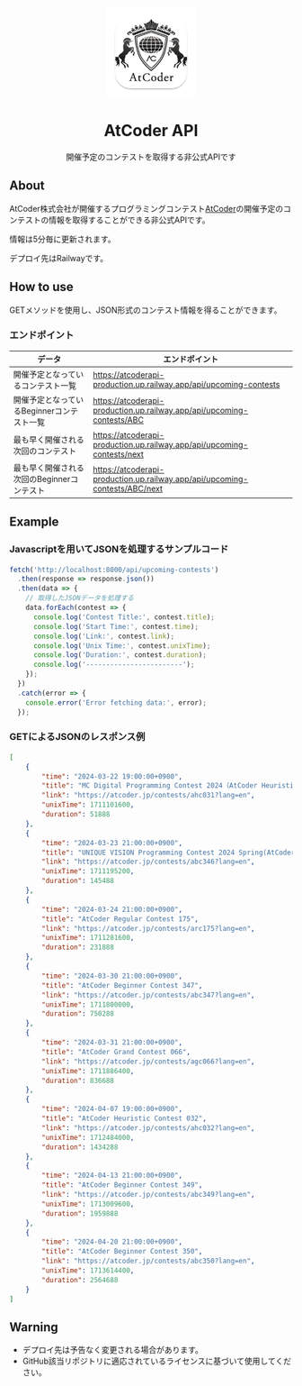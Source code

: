<p align="center">
    <img src="icon.png" height="160">
    <h1 align="center">AtCoder API</h1>
    <p align="center">開催予定のコンテストを取得する非公式APIです</p>
</p>

## About
AtCoder株式会社が開催するプログラミングコンテスト[AtCoder](https://atcoder.jp)の開催予定のコンテストの情報を取得することができる非公式APIです。

情報は5分毎に更新されます。

デプロイ先はRailwayです。

## How to use
GETメソッドを使用し、JSON形式のコンテスト情報を得ることができます。
### エンドポイント
| データ                                     | エンドポイント                                                              |
| ------------------------------------------ | --------------------------------------------------------------------------- |
| 開催予定となっているコンテスト一覧         | https://atcoderapi-production.up.railway.app/api/upcoming-contests          |
| 開催予定となっているBeginnerコンテスト一覧 | https://atcoderapi-production.up.railway.app/api/upcoming-contests/ABC      |
| 最も早く開催される次回のコンテスト         | https://atcoderapi-production.up.railway.app/api/upcoming-contests/next     |
| 最も早く開催される次回のBeginnerコンテスト | https://atcoderapi-production.up.railway.app/api/upcoming-contests/ABC/next |


## Example
### Javascriptを用いてJSONを処理するサンプルコード
```js
fetch('http://localhost:8000/api/upcoming-contests')
  .then(response => response.json())
  .then(data => {
    // 取得したJSONデータを処理する
    data.forEach(contest => {
      console.log('Contest Title:', contest.title);
      console.log('Start Time:', contest.time);
      console.log('Link:', contest.link);
      console.log('Unix Time:', contest.unixTime);
      console.log('Duration:', contest.duration);
      console.log('------------------------');
    });
  })
  .catch(error => {
    console.error('Error fetching data:', error);
  });
```
### GETによるJSONのレスポンス例
```JSON
[
    {
        "time": "2024-03-22 19:00:00+0900",
        "title": "MC Digital Programming Contest 2024（AtCoder Heuristic Contest 031）",
        "link": "https://atcoder.jp/contests/ahc031?lang=en",
        "unixTime": 1711101600,
        "duration": 51888
    },
    {
        "time": "2024-03-23 21:00:00+0900",
        "title": "UNIQUE VISION Programming Contest 2024 Spring(AtCoder Beginner Contest 346)",
        "link": "https://atcoder.jp/contests/abc346?lang=en",
        "unixTime": 1711195200,
        "duration": 145488
    },
    {
        "time": "2024-03-24 21:00:00+0900",
        "title": "AtCoder Regular Contest 175",
        "link": "https://atcoder.jp/contests/arc175?lang=en",
        "unixTime": 1711281600,
        "duration": 231888
    },
    {
        "time": "2024-03-30 21:00:00+0900",
        "title": "AtCoder Beginner Contest 347",
        "link": "https://atcoder.jp/contests/abc347?lang=en",
        "unixTime": 1711800000,
        "duration": 750288
    },
    {
        "time": "2024-03-31 21:00:00+0900",
        "title": "AtCoder Grand Contest 066",
        "link": "https://atcoder.jp/contests/agc066?lang=en",
        "unixTime": 1711886400,
        "duration": 836688
    },
    {
        "time": "2024-04-07 19:00:00+0900",
        "title": "AtCoder Heuristic Contest 032",
        "link": "https://atcoder.jp/contests/ahc032?lang=en",
        "unixTime": 1712484000,
        "duration": 1434288
    },
    {
        "time": "2024-04-13 21:00:00+0900",
        "title": "AtCoder Beginner Contest 349",
        "link": "https://atcoder.jp/contests/abc349?lang=en",
        "unixTime": 1713009600,
        "duration": 1959888
    },
    {
        "time": "2024-04-20 21:00:00+0900",
        "title": "AtCoder Beginner Contest 350",
        "link": "https://atcoder.jp/contests/abc350?lang=en",
        "unixTime": 1713614400,
        "duration": 2564688
    }
]
```


## Warning
- デプロイ先は予告なく変更される場合があります。
- GitHub該当リポジトリに適応されているライセンスに基づいて使用してください。
